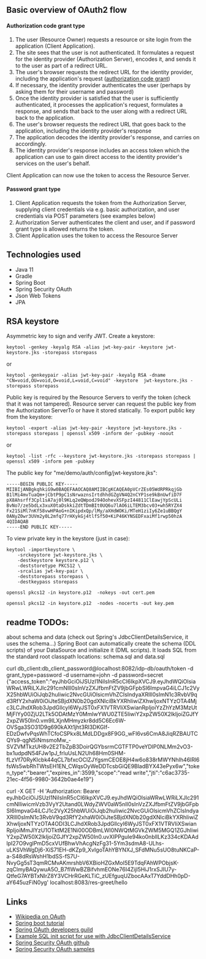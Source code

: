 ## Basic overview of OAuth2 flow

#### Authorization code grant type

1. The user (Resource Owner) requests a resource or site login from the application (Client Application).
2. The site sees that the user is not authenticated. It formulates a request for the identity provider (Authorization
 Server), encodes it, and sends it to the user as part of a redirect URL.
3. The user's browser requests the redirect URL for the identity provider, including the application's request 
([authorization code grant](https://tools.ietf.org/html/rfc6749#section-4))
4. If necessary, the identity provider authenticates the user (perhaps by asking them for their username and password)
5. Once the identity provider is satisfied that the user is sufficiently authenticated, it processes the application's 
request, formulates a response, and sends that back to the user along with a redirect URL back to the application.
6. The user's browser requests the redirect URL that goes back to the application, including the identity provider's 
response
7. The application decodes the identity provider's response, and carries on accordingly.
8. The identity provider's response includes an access token which the application can use to gain direct access to 
the identity provider's services on the user's behalf.

Client Application can now use the token to access the Resource Server.

#### Password grant type

1. Client Application requests the token from the Authorization Server, supplying client credentials via e.g. basic 
authorization, and user credentials via POST parameters (see examples below) 
2. Authorization Server authenticates the client and user, and if password grant type is allowed returns the 
token.
3. Client Application uses the token to access the Resource Server

## Technologies used

* Java 11
* Gradle
* Spring Boot
* Spring Security OAuth
* Json Web Tokens
* JPA

## RSA keystore

Asymmetric key to sign and verify JWT. Create a keystore:

`keytool -genkey -keyalg RSA -alias jwt-key-pair -keystore jwt-keystore.jks -storepass storepass`

or

`keytool -genkeypair -alias jwt-key-pair -keyalg RSA -dname "CN=void,OU=void,O=void,L=void,C=void" -keystore 
jwt-keystore.jks -storepass storepass`

Public key is required by the Resource Servers to verify the token (check that it was not tampered). Resource server 
can request the public key from the Authorization ServerTo or have it stored statically. To export public key from the 
keystore:

`keytool -export -alias jwt-key-pair -keystore jwt-keystore.jks -storepass storepass | openssl x509 -inform der -pubkey -noout`

or

`keytool -list -rfc --keystore jwt-keystore.jks -storepass storepass | openssl x509 -inform pem -pubkey`

The public key for "me/demo/auth/config/jwt-keystore.jks":
```
-----BEGIN PUBLIC KEY-----
MIIBIjANBgkqhkiG9w0BAQEFAAOCAQ8AMIIBCgKCAQEA0pVCrZEs05WdRPRkqjGb
B1lMi4mvTuaQm+jCbtP9pC1sNrwaznsIrtdhhdGZgVN4Q2nCYP1se9kBnUwfiD7F
pX8Ahsrff3Cpl1sA7aj0l9KLq2eQWpodJ94OohevXSFpzI44811ClEawjYpScULi
BvNo7/ze5bdLx3xuX0taDskkiZdtTDmBIt0UQ6u7lAO6iLTEM3bcv03+wh5RYZX4
Fx21SiMl7nKf58vwHPAoG+nIKipdxQp/lMy/aXHdWOKi/MTeH1ziIy6Ze1uBBQgY
0ANyZ0wr3UVm2y0L2mfq77rHXykGj4tlfSf50+KiP46KYNSEDFxaiMf1rwp50hzA
4QIDAQAB
-----END PUBLIC KEY-----
```

To view private key in the keystore (just in case): 
```
keytool -importkeystore \
    -srckeystore jwt-keystore.jks \
    -destkeystore keystore.p12 \
    -deststoretype PKCS12 \
    -srcalias jwt-key-pair \
    -deststorepass storepass \
    -destkeypass storepass

openssl pkcs12 -in keystore.p12  -nokeys -out cert.pem

openssl pkcs12 -in keystore.p12  -nodes -nocerts -out key.pem
```

## readme TODOs:

about schema and data
(check out Spring's JdbcClientDetailsService, it uses the schema...)
Spring Boot can automatically create the schema (DDL scripts) of your DataSource and initialize it (DML scripts). It loads SQL from the standard root classpath locations: schema.sql and data.sql


curl db_client:db_client_password@localhost:8082/idp-db/oauth/token -d grant_type=password -d username=john -d password=secret
{"access_token":"eyJhbGciOiJSUzI1NiIsInR5cCI6IkpXVCJ9.eyJhdWQiOlsiaWRwLWRiLXJlc291cmNlIl0sInVzZXJfbmFtZV9jbGFpbSI6ImpvaG4iLCJ1c2VyX25hbWUiOiJqb2huIiwic2NvcGUiOlsicmVhZCIsIndyaXRlIl0sImN1c3RvbV9qd3RfY2xhaW0iOiJteSBjdXN0b20gdXNlciBkYXRhIiwiZXhwIjoxNTYzOTA4Mjc3LCJhdXRob3JpdGllcyI6WyJST0xFX1VTRVIiXSwianRpIjoiYzZhYzM3MzUtMjFlYy00ZjU2LTk5ODAtMzY0MmIwYWU0ZTE5IiwiY2xpZW50X2lkIjoiZGJfY2xpZW50In0.vm9ILXjnMHmyzkr8dd5C6Ec6W-OVSga3SO31D9g690kAXt1jht3RI3DKGIf-EDzDwfvPqsWhTCfoCSPkx8LMdLDDgx8F9GG_wFI6vs6CmA8JiqRZBAUTCQYs9-qgN5iNmsmoMw_-SVZVMTkzUH8v2E2TbZpB3DoirQGYbsrmCGTFTP0veYDlP0NLMm2vO3-bx1udpdN54FJw1pJ_frluUsLN2Uh68Hm0SHM-fLzVf70RyKIcbk44qCL7bfxcOClZJYgsmCEOE8jH4w6o838rMWYNhIh46lRl6fsWs5wbRhTWtsEH1EN_CWqsOyWeDDTcsbGiQE9BladBYX43ePyx6w","token_type":"bearer","expires_in":3599,"scope":"read write","jti":"c6ac3735-21ec-4f56-9980-3642b0ae4e19"}

curl -X GET -H 'Authorization: Bearer eyJhbGciOiJSUzI1NiIsInR5cCI6IkpXVCJ9.eyJhdWQiOlsiaWRwLWRiLXJlc291cmNlIiwicmVzb3VyY2Utand0LWdyZWV0aW5nIl0sInVzZXJfbmFtZV9jbGFpbSI6ImpvaG4iLCJ1c2VyX25hbWUiOiJqb2huIiwic2NvcGUiOlsicmVhZCIsIndyaXRlIl0sImN1c3RvbV9qd3RfY2xhaW0iOiJteSBjdXN0b20gdXNlciBkYXRhIiwiZXhwIjoxNTYzOTA4ODI3LCJhdXRob3JpdGllcyI6WyJST0xFX1VTRVIiXSwianRpIjoiMmJlYzU1OTktM2E1Ni00ODBmLWI0NWQtMGVkZWM5MGQ1ZGJhIiwiY2xpZW50X2lkIjoiZGJfY2xpZW50In0.uvXIPPguIe94ko0nblILKz334cKDAAdlpI27O9vglPmD5cxVUfBhwVhAcgNzFg31-5Ym3sdmA8-ULhs-uLKSVhWgDj6-XiS71EH-dKZp9_XvIgoTAhYBYNXJ_SFdMNu5sUO8tuNKCaP-a-S48dRsWshH1bdSS-fS7U-NvyGg5sT3qmRCMvAKmrshbV6XBioHZGxMoI5E9TdqFAhWPObjsK-zqClmyBAQywuA5O_B7flWwBZBifvhmEONe76I4Zijl5HiJ1rxSJIU7y-QtfeG7AYBTxNIrZ8Y3VCHrRGeKLTiC_zUEfguqUZbocAAxT7YddDHh0pD-aY645uzFiN0yg' localhost:8083/res-greet/hello

## Links

* [Wikipedia on OAuth](https://en.wikipedia.org/wiki/OAuth)
* [Spring boot tutorial](https://spring.io/guides/tutorials/spring-boot-oauth2/#_social_login_authserver)
* [Spring OAuth developers guild](https://projects.spring.io/spring-security-oauth/docs/oauth2.html)
* [Example SQL init script for use with JdbcClientDetailsService](
https://github.com/spring-projects/spring-security-oauth/blob/master/spring-security-oauth2/src/test/resources/schema.sql)
* [Spring Security OAuth github](https://github.com/spring-projects/spring-security-oauth)
* [Spring Security OAuth samples](https://github.com/spring-projects/spring-security-oauth/tree/master/samples)
